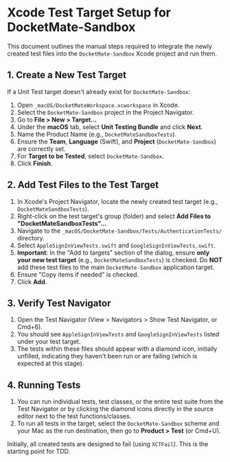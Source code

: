 # Xcode Test Target Setup for DocketMate-Sandbox

This document outlines the manual steps required to integrate the newly created test files into the `DocketMate-Sandbox` Xcode project and run them.

## 1. Create a New Test Target

If a Unit Test target doesn't already exist for `DocketMate-Sandbox`:

1.  Open `_macOS/DocketMateWorkspace.xcworkspace` in Xcode.
2.  Select the `DocketMate-Sandbox` project in the Project Navigator.
3.  Go to **File > New > Target...**
4.  Under the **macOS** tab, select **Unit Testing Bundle** and click **Next**.
5.  Name the Product Name (e.g., `DocketMateSandboxTests`).
6.  Ensure the **Team**, **Language** (Swift), and **Project** (`DocketMate-Sandbox`) are correctly set.
7.  For **Target to be Tested**, select `DocketMate-Sandbox`.
8.  Click **Finish**.

## 2. Add Test Files to the Test Target

1.  In Xcode's Project Navigator, locate the newly created test target (e.g., `DocketMateSandboxTests`).
2.  Right-click on the test target's group (folder) and select **Add Files to "DocketMateSandboxTests"...**
3.  Navigate to the `_macOS/DocketMate-Sandbox/Tests/AuthenticationTests/` directory.
4.  Select `AppleSignInViewTests.swift` and `GoogleSignInViewTests.swift`.
5.  **Important**: In the "Add to targets" section of the dialog, ensure **only your new test target** (e.g., `DocketMateSandboxTests`) is checked. Do **NOT** add these test files to the main `DocketMate-Sandbox` application target.
6.  Ensure "Copy items if needed" is checked.
7.  Click **Add**.

## 3. Verify Test Navigator

1.  Open the Test Navigator (View > Navigators > Show Test Navigator, or Cmd+6).
2.  You should see `AppleSignInViewTests` and `GoogleSignInViewTests` listed under your test target.
3.  The tests within these files should appear with a diamond icon, initially unfilled, indicating they haven't been run or are failing (which is expected at this stage).

## 4. Running Tests

1.  You can run individual tests, test classes, or the entire test suite from the Test Navigator or by clicking the diamond icons directly in the source editor next to the test functions/classes.
2.  To run all tests in the target, select the `DocketMate-Sandbox` scheme and your Mac as the run destination, then go to **Product > Test** (or Cmd+U).

Initially, all created tests are designed to fail (using `XCTFail`). This is the starting point for TDD. 
